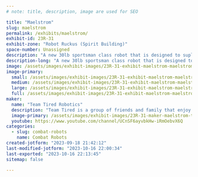```yaml
---
# note: title, description, image are used for SEO

title: "Maelstrom"
slug: maelstrom
permalink: /exhibits/maelstrom/
exhibit-id: 23R-31
exhibit-zone: "Robot Ruckus (Spirit Building)"
space-number: Unassigned
description: "A new 30lb sportsman class robot that is designed to suplex its opponents!"
description-long: "A new 30lb sportsman class robot that is designed to suplex its opponents!"
image: /assets/images/exhibit-images/23R-31-exhibit-maelstrom-maelstrom-large.jpg
image-primary: 
  small: /assets/images/exhibit-images/23R-31-exhibit-maelstrom-maelstrom-small.jpg
  medium: /assets/images/exhibit-images/23R-31-exhibit-maelstrom-maelstrom-medium.jpg
  large: /assets/images/exhibit-images/23R-31-exhibit-maelstrom-maelstrom-large.jpg
  full: /assets/images/exhibit-images/23R-31-exhibit-maelstrom-maelstrom-full.jpg
maker: 
  name: "Team Tired Robotics"
  description: "Team Tired is a group of friends and family that enjoy making combat robots for the carnage that is Robot Ruckus!"
  image-primary: /assets/images/exhibit-images/23R-31-maker-maelstrom-teamtired-medium.png
  youtube: https://www.youtube.com/channel/UCnSF6ayvbkHw-iRmOebvX6Q
categories: 
  - slug: combat-robots
    name: Combat Robots
created-jotform: "2023-09-18 21:42:12"
last-modified-jotform: "2023-10-16 22:00:34"
last-exported: "2023-10-16 22:13:45"
sitemap: false

---
```

